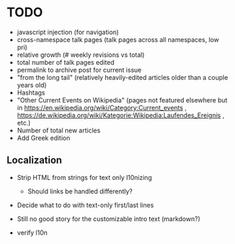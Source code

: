 # TODO

* javascript injection (for navigation)
* cross-namespace talk pages (talk pages across all namespaces, low pri)
* relative growth (# weekly revisions vs total)
* total number of talk pages edited
* permalink to archive post for current issue
* "from the long tail" (relatively heavily-edited articles older than a couple years old)
* Hashtags
* "Other Current Events on Wikipedia" (pages not featured elsewhere but in https://en.wikipedia.org/wiki/Category:Current_events , https://de.wikipedia.org/wiki/Kategorie:Wikipedia:Laufendes_Ereignis , etc.)
* Number of total new articles
* Add Greek edition

## Localization

* Strip HTML from strings for text only l10nizing
  * Should links be handled differently?
* Decide what to do with text-only first/last lines
* Still no good story for the customizable intro text (markdown?)


* verify l10n
